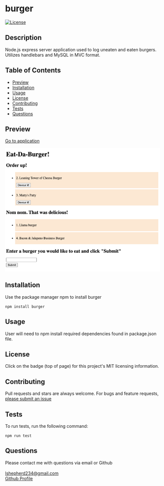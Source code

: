 # burger
[![License](https://img.shields.io/badge/License-MIT-yellow.svg)](https://opensource.org/licenses/MIT)  

## Description
Node.js express server application used to log uneaten and eaten burgers. Utilizes handlebars and MySQL in MVC format.

## Table of Contents
- [Preview](#preview)
- [Installation](#installation)
- [Usage](#usage)
- [License](#license)
- [Contributing](#contributing)
- [Tests](#tests)
- [Questions](#questions)

## Preview  
[Go to application](https://ls-eat-da-burger.herokuapp.com/)  

![burger](assets/burger-preview.png)

## Installation
Use the package manager npm to install burger  
<pre><code>npm install burger</code></pre>

## Usage
User will need to npm install required dependencies found in package.json file.

## License  
Click on the badge (top of page) for this project's MIT licensing information.

## Contributing
Pull requests and stars are always welcome. For bugs and feature requests, [please submit an issue](https://github.com/ShepLT1/burger/issues/new)

## Tests  
To run tests, run the following command:
<pre><code>npm run test</pre></code>

## Questions
Please contact me with questions via email or Github  
<br>
lshepherd234@gmail.com  
[Github Profile](https://github.com/ShepLT1)